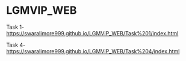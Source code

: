 # LGMVIP_WEB

Task 1-  https://swaralimore999.github.io/LGMVIP_WEB/Task%201/index.html

Task 4-  https://swaralimore999.github.io/LGMVIP_WEB/Task%204/index.html
